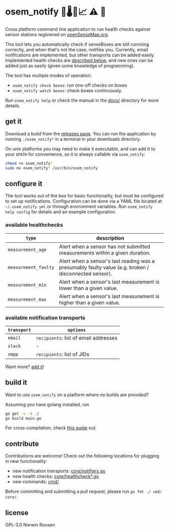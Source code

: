 # osem_notify 🔆🌡📡📈  ⚠ 📲

Cross platform command line application to run health checks against sensor stations registered on [openSenseMap.org](https://opensensemap.org).

This tool lets you automatically check if senseBoxes are still runnning correctly,
and when that's not the case, notifies you.
Currently, email notifications are implemented, but other transports can be added easily.
Implemented health checks are [described below](#available-healthchecks), and new ones can be added just as easily (given some knowledge of programming).

The tool has multiple modes of operation:

- `osem_notify check boxes`: run one-off checks on boxes
- `osem_notify watch boxes`: check boxes continuously.

Run `osem_notify help` or check the manual in the [docs/](docs/osem_notify.md) directory for more details.

## get it
Download a build from the [releases page](https://github.com/noerw/osem_notify/releases/).
You can run the application by running `./osem_notify*` in a terminal in your downloads directory.

On unix platforms you may need to make it executable, and can add it to your `$PATH` for convenience, so it is always callable via `osem_notify`:
```sh
chmod +x osem_notify*
sudo mv osem_notify* /usr/bin/osem_notify
```

## configure it
The tool works out of the box for basic functionality, but must be configured to set up notifications.
Configuration can be done via a YAML file located at `~/.osem_notify.yml` or through environment variables.
Run `osem_notify help config` for details and an example configuration.

### available healthchecks

`type`               | description
---------------------|------------
`measurement_age`    | Alert when a sensor has not submitted measurements within a given duration.
`measurement_faulty` | Alert when a sensor's last reading was a presumably faulty value (e.g. broken / disconnected sensor).
`measurement_min`    | Alert when a sensor's last measurement is lower than a given value.
`measurement_max`    | Alert when a sensor's last measurement is higher than a given value.

### available notification transports
`transport` | `options`
------------|------------
`email`     | `recipients`: list of email addresses
`slack`     | -
`xmpp`      | `recipients`: list of JIDs

Want more? [add it](#contribute)!

## build it
Want to use `osem_notify` on a platform where no builds are provided?

Assuming you have golang installed, run
```sh
go get -v -d ./
go build main.go
```

For cross-compilation, check [this guide](https://dave.cheney.net/2015/08/22/cross-compilation-with-go-1-5) out.

## contribute
Contributions are welcome!
Check out the following locations for plugging in new functionality:

- new notification transports: [core/notifiers.go](core/notifiers.go)
- new health checks: [core/healthcheck*.go](core/healthchecks.go)
- new commands: [cmd/](cmd/)

Before committing and submitting a pull request, please run `go fmt ./ cmd/ core/`.

## license
GPL-3.0 Norwin Roosen
